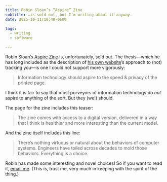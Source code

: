 ```yaml
---
title: Robin Sloan’s “Aspire” Zine
subtitle: …is sold out, but I’m writing about it anyway.
date: 2025-10-11T10:40-0600

tags:
  - writing
  - software

---
```


Robin Sloan’s [Aspire Zine](https://www.robinsloan.com/shop/aspire-zine/) is, unfortunately, sold out. The thesis—which he has long included as the description of [his own website](https://www.robinsloan.com)’s approach to (not) tracking you—is one I could not support more vigorously:

> Information technology should aspire to the speed & privacy of the printed page.

I think it is fair to say that most purveyors of information technology do *not* aspire to anything of the sort. But they (we!) should.

The page for the zine includes this teaser:

> The zine comes with access to a digital version, delivered in a way that I think is healthier and more interesting than the current model.

And the zine itself includes this line:

> There’s nothing virtuous or natural about the behaviors of computer systems. Engineers have toiled across decades to mold those behaviors. Everything is a choice.

Robin has made some interesting and novel choices! So if you want to read it, [email me](mailto:hello@chriskrycho.com?subject=I%20want%20to%20read%20Robin%20Sloan%E2%80%99s%20%E2%80%9CAspire%E2%80%9D%20Zine). (This is, trust me, very much in keeping with the spirit of the thing.)
